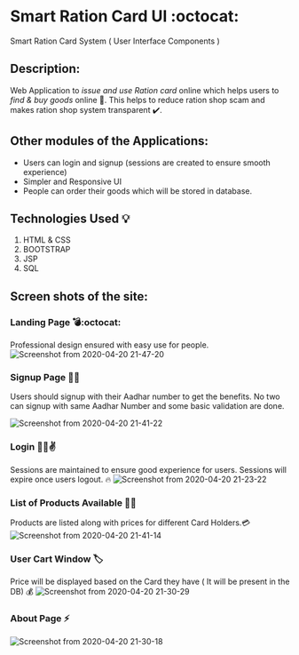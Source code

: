 # Smart Ration Card UI :octocat:
Smart Ration Card System ( User Interface Components )

## Description:
Web Application to *issue and use Ration card* online which helps users to *find & buy goods* online :money_with_wings:. This helps to reduce ration shop scam and makes ration shop system transparent :heavy_check_mark:.

## Other modules of the Applications:
* Users can login and signup (sessions are created to ensure smooth experience)
* Simpler and Responsive UI
* People can order their goods which will be stored in database.

## Technologies Used :bulb:
1. HTML & CSS
2. BOOTSTRAP
3. JSP
4. SQL

## Screen shots of the site:

### Landing Page :bomb::octocat:
Professional design ensured with easy use for people.
![Screenshot from 2020-04-20 21-47-20](https://user-images.githubusercontent.com/56084840/79774124-03a52b80-8350-11ea-8a4b-ea689cb76567.png)

### Signup Page :tada::stars:
Users should signup with their Aadhar number to get the benefits. No two can signup with same Aadhar Number and some basic validation are done.

![Screenshot from 2020-04-20 21-41-22](https://user-images.githubusercontent.com/56084840/79774136-0738b280-8350-11ea-87af-f7d699fd6131.png)

### Login :man_technologist::v:
Sessions are maintained to ensure good experience for users. Sessions will expire once users logout. :fire:
![Screenshot from 2020-04-20 21-23-22](https://user-images.githubusercontent.com/56084840/79774146-0a33a300-8350-11ea-9405-1df0130ac561.png)

### List of Products Available :scroll::call_me_hand:
Products are listed along with prices for different Card Holders.:credit_card: 
![Screenshot from 2020-04-20 21-41-14](https://user-images.githubusercontent.com/56084840/79774161-10298400-8350-11ea-97d8-f720142f9d4d.png)

### User Cart Window :label:
Price will be displayed based on the Card they have ( It will be present in the DB) :moneybag:
![Screenshot from 2020-04-20 21-30-29](https://user-images.githubusercontent.com/56084840/79774178-1455a180-8350-11ea-8025-388adb80d27d.png)

### About Page :zap:
![Screenshot from 2020-04-20 21-30-18](https://user-images.githubusercontent.com/56084840/79774183-17e92880-8350-11ea-809d-7fcfe0fa4e54.png)

